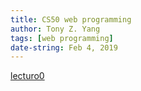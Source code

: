 ```yaml
---
title: CS50 web programming
author: Tony Z. Yang	
tags: [web programming]
date-string: Feb 4, 2019
---
```



  <a href="https://www.youtube.com/watch?v=EOZDjqwvVG8&list=PLhQjrBD2T382hIW-IsOVuXP1uMzEvmcE5">lecturo0</a>

